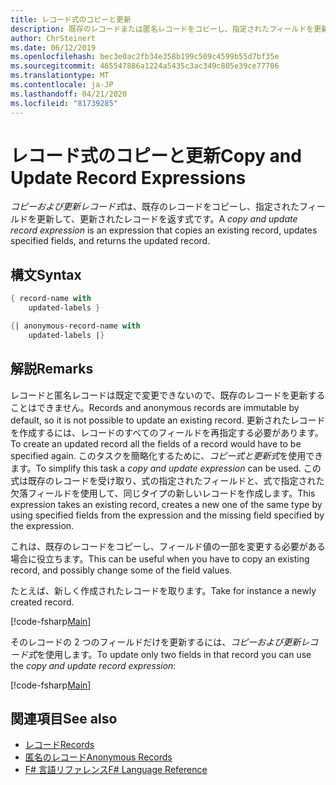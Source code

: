 ```yaml
---
title: レコード式のコピーと更新
description: 既存のレコードまたは匿名レコードをコピーし、指定されたフィールドを更新し、更新されたレコードまたは匿名レコードを返す「コピーおよび更新式」を記述する方法を説明します。
author: ChrSteinert
ms.date: 06/12/2019
ms.openlocfilehash: bec3e0ac2fb34e358b199c509c4599b55d7bf35e
ms.sourcegitcommit: 465547886a1224a5435c3ac349c805e39ce77706
ms.translationtype: MT
ms.contentlocale: ja-JP
ms.lasthandoff: 04/21/2020
ms.locfileid: "81739285"
---
```

# <a name="copy-and-update-record-expressions"></a><span data-ttu-id="2cf09-103">レコード式のコピーと更新</span><span class="sxs-lookup"><span data-stu-id="2cf09-103">Copy and Update Record Expressions</span></span>

<span data-ttu-id="2cf09-104">*コピーおよび更新レコード式*は、既存のレコードをコピーし、指定されたフィールドを更新して、更新されたレコードを返す式です。</span><span class="sxs-lookup"><span data-stu-id="2cf09-104">A *copy and update record expression* is an expression that copies an existing record, updates specified fields, and returns the updated record.</span></span>

## <a name="syntax"></a><span data-ttu-id="2cf09-105">構文</span><span class="sxs-lookup"><span data-stu-id="2cf09-105">Syntax</span></span>

```fsharp
{ record-name with
    updated-labels }

{| anonymous-record-name with
    updated-labels |}
```

## <a name="remarks"></a><span data-ttu-id="2cf09-106">解説</span><span class="sxs-lookup"><span data-stu-id="2cf09-106">Remarks</span></span>

<span data-ttu-id="2cf09-107">レコードと匿名レコードは既定で変更できないので、既存のレコードを更新することはできません。</span><span class="sxs-lookup"><span data-stu-id="2cf09-107">Records and anonymous records are immutable by default, so it is not possible to update an existing record.</span></span> <span data-ttu-id="2cf09-108">更新されたレコードを作成するには、レコードのすべてのフィールドを再指定する必要があります。</span><span class="sxs-lookup"><span data-stu-id="2cf09-108">To create an updated record all the fields of a record would have to be specified again.</span></span> <span data-ttu-id="2cf09-109">このタスクを簡略化するために、*コピー式と更新式*を使用できます。</span><span class="sxs-lookup"><span data-stu-id="2cf09-109">To simplify this task a *copy and update expression* can be used.</span></span> <span data-ttu-id="2cf09-110">この式は既存のレコードを受け取り、式の指定されたフィールドと、式で指定された欠落フィールドを使用して、同じタイプの新しいレコードを作成します。</span><span class="sxs-lookup"><span data-stu-id="2cf09-110">This expression takes an existing record, creates a new one of the same type by using specified fields from the expression and the missing field specified by the expression.</span></span>

<span data-ttu-id="2cf09-111">これは、既存のレコードをコピーし、フィールド値の一部を変更する必要がある場合に役立ちます。</span><span class="sxs-lookup"><span data-stu-id="2cf09-111">This can be useful when you have to copy an existing record, and possibly change some of the field values.</span></span>

<span data-ttu-id="2cf09-112">たとえば、新しく作成されたレコードを取ります。</span><span class="sxs-lookup"><span data-stu-id="2cf09-112">Take for instance a newly created record.</span></span>

[!code-fsharp[Main](~/samples/snippets/fsharp/lang-ref-1/snippet1905.fs)]

<span data-ttu-id="2cf09-113">そのレコードの 2 つのフィールドだけを更新するには、*コピーおよび更新レコード式*を使用します。</span><span class="sxs-lookup"><span data-stu-id="2cf09-113">To update only two fields in that record you can use the *copy and update record expression*:</span></span>

[!code-fsharp[Main](~/samples/snippets/fsharp/lang-ref-1/snippet1906.fs)]

## <a name="see-also"></a><span data-ttu-id="2cf09-114">関連項目</span><span class="sxs-lookup"><span data-stu-id="2cf09-114">See also</span></span>

- [<span data-ttu-id="2cf09-115">レコード</span><span class="sxs-lookup"><span data-stu-id="2cf09-115">Records</span></span>](records.md)
- [<span data-ttu-id="2cf09-116">匿名のレコード</span><span class="sxs-lookup"><span data-stu-id="2cf09-116">Anonymous Records</span></span>](anonymous-records.md)
- [<span data-ttu-id="2cf09-117">F# 言語リファレンス</span><span class="sxs-lookup"><span data-stu-id="2cf09-117">F# Language Reference</span></span>](index.md)
